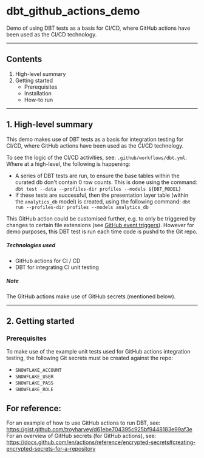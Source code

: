 # dbt_github_actions_demo

Demo of using DBT tests as a basis for CI/CD, where GitHub actions have been used as the CI/CD technology.

---

## Contents

1. High-level summary
2. Getting started
    * Prerequisites
    * Installation
    * How-to run

---

## 1. High-level summary

This demo makes use of DBT tests as a basis for integration testing for CI/CD, where GitHub actions have been used as the CI/CD technology.

To see the logic of the CI/CD activities, see: `.github/workflows/dbt.yml`. Where at a high-level, the following is happening:

* A series of DBT tests are run, to ensure the base tables within the curated db don't contain 0 row counts. This is done using the command:
`dbt test --data --profiles-dir profiles --models ${DBT_MODEL}`
* If these tests are successful, then the presentation layer table (within the `analytics_db` model) is created, using the following command:
`dbt run --profiles-dir profiles --models analytics_db`

This GitHub action could be customised further, e.g. to only be triggered by changes to certain file extensions (see [GitHub event triggers](https://docs.github.com/en/actions/reference/workflow-syntax-for-github-actions)). However for demo purposes, this DBT test is run each time code is pushd to the Git repo.

##### Technologies used
* GitHub actions for CI / CD
* DBT for integrating CI unit testing

##### Note

The GitHub actions make use of GitHub secrets (mentioned below).

---

## 2. Getting started

### Prerequisites

To make use of the example unit tests used for GitHub actions integration testing, the following Git secrets must be created against the repo:

* `SNOWFLAKE_ACCOUNT`
* `SNOWFLAKE_USER`
* `SNOWFLAKE_PASS`
* `SNOWFLAKE_ROLE`

## For reference:

For an example of how to use GitHub actions to run DBT, see: https://gist.github.com/troyharvey/d61ebe704395c925bf9448183e99af3e
For an overview of GitHub secrets (for GitHub actions), see: https://docs.github.com/en/actions/reference/encrypted-secrets#creating-encrypted-secrets-for-a-repository
